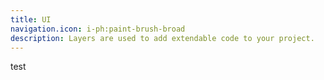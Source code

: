 ```yaml
---
title: UI
navigation.icon: i-ph:paint-brush-broad
description: Layers are used to add extendable code to your project.
---
```


test
